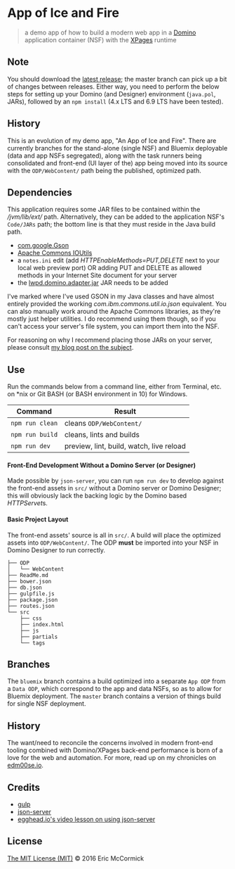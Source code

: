 # App of Ice and Fire

> a demo app of how to build a modern web app in a [Domino](http://www.ibm.com/software/products/en/ibmdomino) application container (NSF) with the [XPages](http://xpages.info/) runtime

## Note
You should download the [latest release](https://github.com/edm00se/AnAppOfIceAndFire/releases/latest); the master branch can pick up a bit of changes between releases. Either way, you need to perform the below steps for setting up your Domino (and Designer) environment (`java.pol`, JARs), followed by an `npm install` (4.x LTS and 6.9 LTS have been tested).

## History

This is an evolution of my demo app, "An App of Ice and Fire". There are currently branches for the stand-alone (single NSF) and Bluemix deployable (data and app NSFs segregated), along with the task runners being consolidated and front-end (UI layer of the) app being moved into its source with the `ODP/WebContent/` path being the published, optimized path.

## Dependencies

This application requires some JAR files to be contained within the _<Domino install>/jvm/lib/ext/_ path. Alternatively, they can be added to the application NSF's `Code/JARs` path; the bottom line is that they must reside in the Java build path.

* [com.google.Gson](https://code.google.com/p/google-gson/)
* [Apache Commons IOUtils](http://commons.apache.org/proper/commons-io/)
* a `notes.ini` edit (add _HTTPEnableMethods=PUT,DELETE_ next to your local web preview port) OR adding PUT and DELETE as allowed methods in your Internet Site document for your server
* the [lwpd.domino.adapter.jar](http://hasselba.ch/blog/?p=746) JAR needs to be added

I've marked where I've used GSON in my Java classes and have almost entirely provided the working _com.ibm.commons.util.io.json_ equivalent. You can also manually work around the Apache Commons libraries, as they're mostly just helper utilities. I do recommend using them though, so if you can't access your server's file system, you can import them into the NSF.

For reasoning on why I recommend placing those JARs on your server, please consult [my blog post on the subject](https://edm00se.io/xpages/a-quick-note-on-JARs).

## Use

Run the commands below from a command line, either from Terminal, etc. on *nix or Git BASH (or BASH environment in 10) for Windows.

| Command            | Result                                    |
| ------------------ | ----------------------------------------- |
| `npm run clean`    | cleans `ODP/WebContent/`                  |
| `npm run build`    | cleans, lints and builds                  |
| `npm run dev`      | preview, lint, build, watch, live reload  |


#### Front-End Development Without a Domino Server (or Designer)
Made possible by `json-server`, you can run `npm run dev` to develop against the front-end assets in `src/` without a Domino server or Domino Designer; this will obviously lack the backing logic by the Domino based *HTTPServet*s.

#### Basic Project Layout
The front-end assets' source is all in `src/`. A build will place the optimized assets into `ODP/WebContent/`. The ODP **must** be imported into your NSF in Domino Designer to run correctly.

```
├── ODP
│   └── WebContent
├── ReadMe.md
├── bower.json
├── db.json
├── gulpfile.js
├── package.json
├── routes.json
└── src
    ├── css
    ├── index.html
    ├── js
    ├── partials
    └── tags
```

## Branches

The `bluemix` branch contains a build optimized into a separate `App ODP` from a `Data ODP`, which correspond to the app and data NSFs, so as to allow for Bluemix deployment. The `master` branch contains a version of things build for single NSF deployment.

## History

The want/need to reconcile the concerns involved in modern front-end tooling combined with Domino/XPages back-end performance is born of a love for the web and automation. For more, read up on my chronicles on [edm00se.io](https://edm00se.io).

## Credits

* [gulp](http://gulpjs.com/)
* [json-server](https://github.com/typicode/json-server)
* [egghead.io's video lesson on using json-server](https://egghead.io/lessons/nodejs-creating-demo-apis-with-json-server)


## License

[The MIT License (MIT)](https://github.com/edm00se/AnAppOfIceAndFire/blob/master/LICENSE.md) © 2016 Eric McCormick
